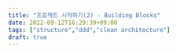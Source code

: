 ```yaml
---
title: "프로젝트 시작하기(2) - Building Blocks"
date: 2022-09-12T16:29:39+09:00
tags: ["structure","ddd","clean architecture"]
draft: true
---
```

